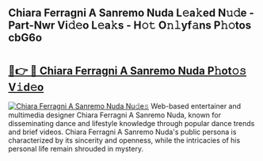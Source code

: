 ## Chiara Ferragni A Sanremo Nuda L𝚎a𝚔ed N𝚞𝚍e - Part-Nwr Vi𝚍𝚎o L𝚎a𝚔s - H𝚘𝚝 O𝚗𝚕yf𝚊ns P𝚑𝚘tos cbG6o

# <h2><a href="http://kfezu0g.oniu.top/?m=Chiara+Ferragni+A+Sanremo+Nuda">🔗👉 🔴 Chiara Ferragni A Sanremo Nuda P𝚑ot𝚘𝚜 V𝚒d𝚎o</a></h2>

[![Chiara Ferragni A Sanremo Nuda Nu𝚍e𝚜](https://i.imgur.com/0qMVB7G.gif)](http://kfezu0g.oniu.top/?m=Chiara+Ferragni+A+Sanremo+Nuda)
Web-based entertainer and multimedia designer Chiara Ferragni A Sanremo Nuda, known for disseminating dance and lifestyle knowledge through popular dance trends and brief videos. Chiara Ferragni A Sanremo Nuda's public persona is characterized by its sincerity and openness, while the intricacies of his personal life remain shrouded in mystery.  
